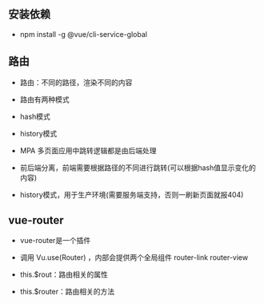 ## 安装依赖
- npm install -g @vue/cli-service-global

## 路由
- 路由：不同的路径，渲染不同的内容

- 路由有两种模式
- hash模式
- history模式

- MPA 多页面应用中跳转逻辑都是由后端处理
- 前后端分离，前端需要根据路径的不同进行跳转(可以根据hash值显示变化的内容)
- history模式，用于生产环境(需要服务端支持，否则一刷新页面就报404)

## vue-router
- vue-router是一个插件
- 调用 Vu.use(Router) ，内部会提供两个全局组件 router-link router-view

- this.$rout：路由相关的属性
- this.$router：路由相关的方法
